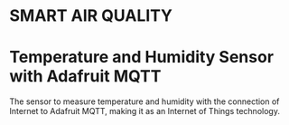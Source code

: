 # SMART AIR QUALITY
# Temperature and Humidity Sensor with Adafruit MQTT
The sensor to measure temperature and humidity with the connection of Internet
to Adafruit MQTT, making it as an Internet of Things technology.
